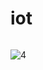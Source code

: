 # iot

```diff

```

<!-- The course content is ended with the RGB LED. -->

<!-- 
- Tomorrow's Lecture on Sunday, 15 May, will be online due to the PGIC-2 conference held at the faculty.
- The exact time will be announced soon.
- Please share with your group. 
-->

![4](https://user-images.githubusercontent.com/92329466/167265616-ea921d52-094c-4fa8-9888-f8c1fcea7211.png)
